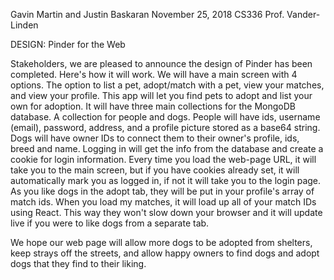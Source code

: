 

Gavin Martin and Justin Baskaran
November 25, 2018
CS336
Prof. Vander-Linden


DESIGN: Pinder for the Web

Stakeholders, 
we are pleased to announce the design of Pinder has been completed. Here's how it will work. We will have a main screen with 4 options. The option to list a pet, adopt/match with a pet, view your matches, and view your profile.  This app will let you find pets to adopt and list your own for adoption. It will have three main collections for the MongoDB database. A collection for people and dogs. People will have ids, username (email), password, address, and a profile picture stored as a base64 string. Dogs will have owner IDs to connect them to their owner's profile, ids, breed and name. Logging in will get the info from the database and create a cookie for login information. Every time you load the web-page URL, it will take you to the main screen, but if you have cookies already set, it will automatically mark you as logged in, if not it will take you to the login page. As you like dogs in the adopt tab, they will be put in your profile's array of match ids. When you load my matches, it will load up all of your match IDs using React. This way they won't slow down your browser and it will update live if you were to like dogs from a separate tab. 

We hope our web page will allow more dogs to be adopted from shelters, keep strays off the streets, and allow happy owners to find dogs and adopt dogs that they find to their liking. 



